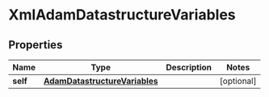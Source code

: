 

# XmlAdamDatastructureVariables


## Properties

Name | Type | Description | Notes
------------ | ------------- | ------------- | -------------
**self** | [**AdamDatastructureVariables**](AdamDatastructureVariables.md) |  |  [optional]




